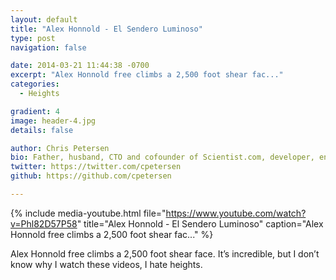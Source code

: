 ```yaml
---
layout: default
title: "Alex Honnold - El Sendero Luminoso"
type: post
navigation: false

date: 2014-03-21 11:44:38 -0700
excerpt: "Alex Honnold free climbs a 2,500 foot shear fac..."
categories:
  - Heights

gradient: 4
image: header-4.jpg
details: false

author: Chris Petersen
bio: Father, husband, CTO and cofounder of Scientist.com, developer, entrepreneur and technologist.
twitter: https://twitter.com/cpetersen
github: https://github.com/cpetersen

---
```


{% include media-youtube.html file="https://www.youtube.com/watch?v=Phl82D57P58" title="Alex Honnold - El Sendero Luminoso" caption="Alex Honnold free climbs a 2,500 foot shear fac..." %}

Alex Honnold free climbs a 2,500 foot shear face. It’s incredible, but I don’t know why I watch these videos, I hate heights.
